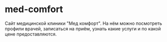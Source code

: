 # med-comfort
Сайт медицинской клиники "Мед комфорт". На нём можно посмотреть профили врачей, записаться на приём, узнать какие услуги и по какой цене предоставляются.
